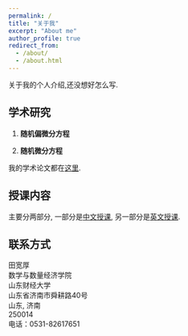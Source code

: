 ```yaml
---
permalink: /
title: "关于我"
excerpt: "About me"
author_profile: true
redirect_from:
  - /about/
  - /about.html
---
```


关于我的个人介绍,还没想好怎么写.

## 学术研究
1. **随机偏微分方程**  <!---<br/>  <font size = "-1"> </font>  --->   


2. **随机微分方程**  

我的学术论文都在[这里](/publications).

## 授课内容
主要分两部分, 一部分是[中文授课](/teaching), 另一部分是[英文授课](/teaching).

<!---
In 2013 I was also awarded the Columbia Engineering School Alumni Association’s Distinguished Faculty Teaching Award for excellence in teaching. In 2019 I received the TEaching Excellence Award for Core Module MBA teaching.


## External Service
I am an Associate Editor for Operations Research (Financial Engineering Department) and Management Science (Stochastics and Finance Departments).--->

## 联系方式
田宽厚  
数学与数量经济学院   
山东财经大学   
山东省济南市舜耕路40号    
山东, 济南   
250014         
电话：0531-82617651    
